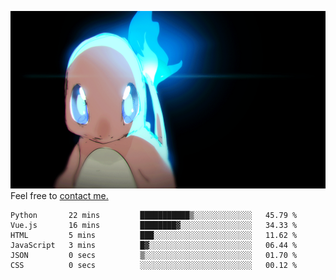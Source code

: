 [gif]: https://raw.githubusercontent.com/uysalserkan/uysalserkan/master/charmander-2.gif

![gif]
Feel free to [contact me.](mailto:uysalserkan08@gmail.com)
<!--
<div align="center">
<p>Profile Visitor Counter</p>
<img src="https://profile-counter.glitch.me/uysalserkan/count.svg" alt="hit counter" align="center">
</div>
-->
<!--START_SECTION:waka-->

```text
Python       22 mins         ███████████▒░░░░░░░░░░░░░   45.79 %
Vue.js       16 mins         ████████▓░░░░░░░░░░░░░░░░   34.33 %
HTML         5 mins          ███░░░░░░░░░░░░░░░░░░░░░░   11.62 %
JavaScript   3 mins          █▓░░░░░░░░░░░░░░░░░░░░░░░   06.44 %
JSON         0 secs          ▒░░░░░░░░░░░░░░░░░░░░░░░░   01.70 %
CSS          0 secs          ░░░░░░░░░░░░░░░░░░░░░░░░░   00.12 %
```

<!--END_SECTION:waka-->

